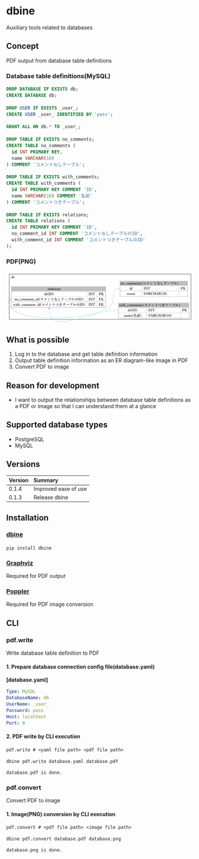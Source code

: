 # dbine
Auxiliary tools related to databases

## Concept
PDF output from database table definitions

### Database table definitions(MySQL)
```sql
DROP DATABASE IF EXISTS db;
CREATE DATABASE db;

DROP USER IF EXISTS _user_;
CREATE USER _user_ IDENTIFIED BY 'pass';

GRANT ALL ON db.* TO _user_;

DROP TABLE IF EXISTS no_comments;
CREATE TABLE no_comments (
  id INT PRIMARY KEY,
  name VARCHAR(10)
) COMMENT 'コメントなしテーブル';

DROP TABLE IF EXISTS with_comments;
CREATE TABLE with_comments (
  id INT PRIMARY KEY COMMENT 'ID',
  name VARCHAR(10) COMMENT '名前'
) COMMENT 'コメントつきテーブル';

DROP TABLE IF EXISTS relations;
CREATE TABLE relations (
  id INT PRIMARY KEY COMMENT 'ID',
  no_comment_id INT COMMENT 'コメントなしテーブルのID',
  with_comment_id INT COMMENT 'コメントつきテーブルのID'
);
```

### PDF(PNG)
![](./images/database_mysql.png)

## What is possible
1. Log in to the database and get table definition information
2. Output table definition information as an ER diagram-like image in PDF
3. Convert PDF to image

## Reason for development
- I want to output the relationships between database table definitions as a PDF or image so that I can understand them at a glance

## Supported database types
- PostgreSQL
- MySQL

## Versions

|Version|Summary|
|:--|:--|
|0.1.4|Improved ease of use|
|0.1.3|Release dbine|

## Installation
### [dbine](https://pypi.org/project/dbine/)
`pip install dbine`

### [Graphviz](https://graphviz.org/download/)
Required for PDF output

### [Poppler](https://github.com/Belval/pdf2image?tab=readme-ov-file)
Required for PDF image conversion

## CLI
### pdf.write
Write database table definition to PDF

#### 1. Prepare database connection config file(database.yaml)
**[database.yaml]**
```yaml
Type: MySQL
DatabaseName: db
UserName: _user_
Password: pass
Host: localhost
Port: 0
```

#### 2. PDF write by CLI execution

```
pdf.write # <yaml file path> <pdf file path>
```
`dbine pdf.write database.yaml database.pdf`
```
database.pdf is done.
```

### pdf.convert
Convert PDF to image

#### 1. Image(PNG) conversion by CLI execution

```
pdf.convert # <pdf file path> <image file path>
```
`dbine pdf.convert database.pdf database.png`
```
database.png is done.
```
